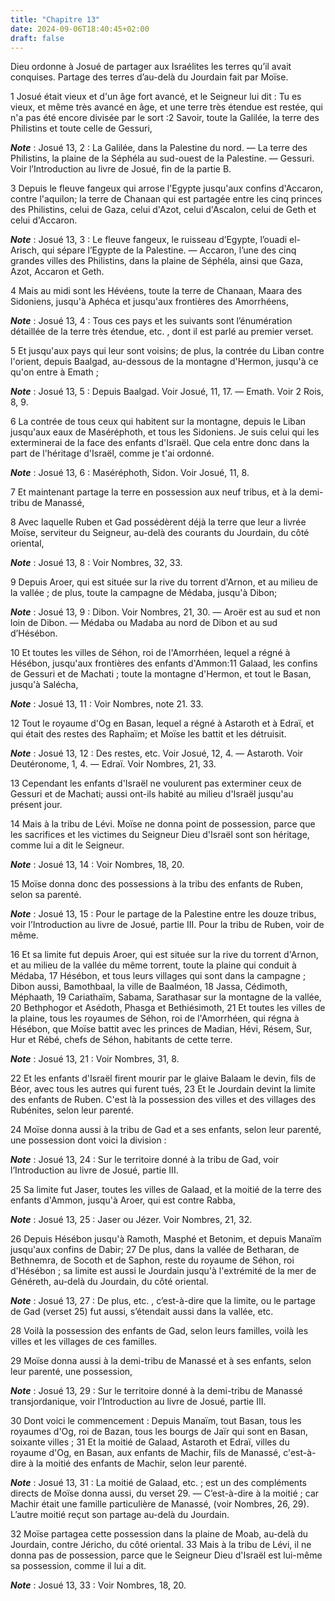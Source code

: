 ```yaml
---
title: "Chapitre 13"
date: 2024-09-06T18:40:45+02:00
draft: false
---
```



Dieu ordonne à Josué de partager aux Israélites les terres qu’il avait conquises.
Partage des terres d’au-delà du Jourdain fait par Moïse.


1 Josué était vieux et d'un âge fort avancé, et le Seigneur lui dit : Tu es vieux, et même très avancé en âge, et une terre très étendue est restée, qui n'a pas été encore divisée par le sort :2 Savoir, toute la Galilée, la terre des Philistins et toute celle de Gessuri,

***Note*** :  Josué 13, 2 : La Galilée, dans la Palestine du nord. ― La terre des Philistins, la plaine de la Séphéla au sud-ouest de la Palestine. ― Gessuri. Voir l’Introduction au livre de Josué, fin de la partie B.

3 Depuis le fleuve fangeux qui arrose l'Egypte jusqu'aux confins d'Accaron, contre l'aquilon; la terre de Chanaan qui est partagée entre les cinq princes des Philistins, celui de Gaza, celui d'Azot, celui d'Ascalon, celui de Geth et celui d'Accaron.

***Note*** :  Josué 13, 3 : Le fleuve fangeux, le ruisseau d’Egypte, l’ouadi el-Arisch, qui sépare l’Egypte de la Palestine. ― Accaron, l’une des cinq grandes villes des Philistins, dans la plaine de Séphéla, ainsi que Gaza, Azot, Accaron et Geth.

4 Mais au midi sont les Hévéens, toute la terre de Chanaan, Maara des Sidoniens, jusqu'à Aphéca et jusqu'aux frontières des Amorrhéens,

***Note*** :  Josué 13, 4 : Tous ces pays et les suivants sont l’énumération détaillée de la terre très étendue, etc. , dont il est parlé au premier verset.

5 Et jusqu'aux pays qui leur sont voisins; de plus, la contrée du Liban contre l'orient, depuis Baalgad, au-dessous de la montagne d'Hermon, jusqu'à ce qu'on entre à Emath ;

***Note*** :  Josué 13, 5 : Depuis Baalgad. Voir Josué, 11, 17. ― Emath. Voir 2 Rois, 8, 9.

6 La contrée de tous ceux qui habitent sur la montagne, depuis le Liban jusqu'aux eaux de Maséréphoth, et tous les Sidoniens. Je suis celui qui les exterminerai de la face des enfants d'Israël. Que cela entre donc dans la part de l'héritage d'Israël, comme je t'ai ordonné.

***Note*** :  Josué 13, 6 : Maséréphoth, Sidon. Voir Josué, 11, 8.

7 Et maintenant partage la terre en possession aux neuf tribus, et à la demi-tribu de Manassé,


8 Avec laquelle Ruben et Gad possédèrent déjà la terre que leur a livrée Moïse, serviteur du Seigneur, au-delà des courants du Jourdain, du côté oriental,

***Note*** :  Josué 13, 8 : Voir Nombres, 32, 33.

9 Depuis Aroer, qui est située sur la rive du torrent d'Arnon, et au milieu de la vallée ; de plus, toute la campagne de Médaba, jusqu'à Dibon;

***Note*** :  Josué 13, 9 : Dibon. Voir Nombres, 21, 30. ― Aroër est au sud et non loin de Dibon. ― Médaba ou Madaba au nord de Dibon et au sud d’Hésébon.

10 Et toutes les villes de Séhon, roi de l'Amorrhéen, lequel a régné à Hésébon, jusqu'aux frontières des enfants d'Ammon:11 Galaad, les confins de Gessuri et de Machati ; toute la montagne d'Hermon, et tout le Basan, jusqu'à Salécha,

***Note*** :  Josué 13, 11 : Voir Nombres, note 21. 33.

12 Tout le royaume d'Og en Basan, lequel a régné à Astaroth et à Edraï, et qui était des restes des Raphaïm; et Moïse les battit et les détruisit.

***Note*** :  Josué 13, 12 : Des restes, etc. Voir Josué, 12, 4. ― Astaroth. Voir Deutéronome, 1, 4. ― Edraï. Voir Nombres, 21, 33.

13 Cependant les enfants d'Israël ne voulurent pas exterminer ceux de Gessuri et de Machati; aussi ont-ils habité au milieu d'Israël jusqu'au présent jour.


14 Mais à la tribu de Lévi. Moïse ne donna point de possession, parce que les sacrifices et les victimes du Seigneur Dieu d'Israël sont son héritage, comme lui a dit le Seigneur.

***Note*** :  Josué 13, 14 : Voir Nombres, 18, 20.


15 Moïse donna donc des possessions à la tribu des enfants de Ruben, selon sa parenté.

***Note*** :  Josué 13, 15 : Pour le partage de la Palestine entre les douze tribus, voir l’Introduction au livre de Josué, partie III. Pour la tribu de Ruben, voir de même.

16 Et sa limite fut depuis Aroer, qui est située sur la rive du torrent d'Arnon, et au milieu de la vallée du même torrent, toute la plaine qui conduit à Médaba, 17 Hésébon, et tous leurs villages qui sont dans la campagne ; Dibon aussi, Bamothbaal, la ville de Baalméon, 18 Jassa, Cédimoth, Méphaath, 19 Cariathaïm, Sabama, Sarathasar sur la montagne de la vallée, 20 Bethphogor et Asédoth, Phasga et Bethiésimoth, 21 Et toutes les villes de la plaine, tous les royaumes de Séhon, roi de l'Amorrhéen, qui régna à Hésébon, que Moïse battit avec les princes de Madian, Hévi, Résem, Sur, Hur et Rébé, chefs de Séhon, habitants de cette terre.

***Note*** :  Josué 13, 21 : Voir Nombres, 31, 8.

22 Et les enfants d'Israël firent mourir par le glaive Balaam le devin, fils de Béor, avec tous les autres qui furent tués, 23 Et le Jourdain devint la limite des enfants de Ruben. C'est là la possession des villes et des villages des Rubénites, selon leur parenté.


24 Moïse donna aussi à la tribu de Gad et a ses enfants, selon leur parenté, une possession dont voici la division :

***Note*** :  Josué 13, 24 : Sur le territoire donné à la tribu de Gad, voir l’Introduction au livre de Josué, partie III.

25 Sa limite fut Jaser, toutes les villes de Galaad, et la moitié de la terre des enfants d'Ammon, jusqu'à Aroer, qui est contre Rabba,

***Note*** :  Josué 13, 25 : Jaser ou Jézer. Voir Nombres, 21, 32.

26 Depuis Hésébon jusqu'à Ramoth, Masphé et Betonim, et depuis Manaïm jusqu'aux confins de Dabir; 27 De plus, dans la vallée de Betharan, de Bethnemra, de Socoth et de Saphon, reste du royaume de Séhon, roi d'Hésébon ; sa limite est aussi le Jourdain jusqu'à l'extrémité de la mer de Généreth, au-delà du Jourdain, du côté oriental.

***Note*** :  Josué 13, 27 : De plus, etc. , c’est-à-dire que la limite, ou le partage de Gad (verset 25) fut aussi, s’étendait aussi dans la vallée, etc.

28 Voilà la possession des enfants de Gad, selon leurs familles, voilà les villes et les villages de ces familles.


29 Moïse donna aussi à la demi-tribu de Manassé et à ses enfants, selon leur parenté, une possession,

***Note*** :  Josué 13, 29 : Sur le territoire donné à la demi-tribu de Manassé transjordanique, voir l’Introduction au livre de Josué, partie III.

30 Dont voici le commencement : Depuis Manaïm, tout Basan, tous les royaumes d'Og, roi de Bazan, tous les bourgs de Jaïr qui sont en Basan, soixante villes ; 31 Et la moitié de Galaad, Astaroth et Edraï, villes du royaume d'Og, en Basan, aux enfants de Machir, fils de Manassé, c'est-à-dire à la moitié des enfants de Machir, selon leur parenté.

***Note*** :  Josué 13, 31 : La moitié de Galaad, etc. ; est un des compléments directs de Moïse donna aussi, du verset 29. ― C’est-à-dire à la moitié ; car Machir était une famille particulière de Manassé, (voir Nombres, 26, 29). L’autre moitié reçut son partage au-delà du Jourdain.


32 Moïse partagea cette possession dans la plaine de Moab, au-delà du Jourdain, contre Jéricho, du côté oriental. 33 Mais à la tribu de Lévi, il ne donna pas de possession, parce que le Seigneur Dieu d'Israël est lui-même sa possession, comme il lui a dit.

***Note*** :  Josué 13, 33 : Voir Nombres, 18, 20.

